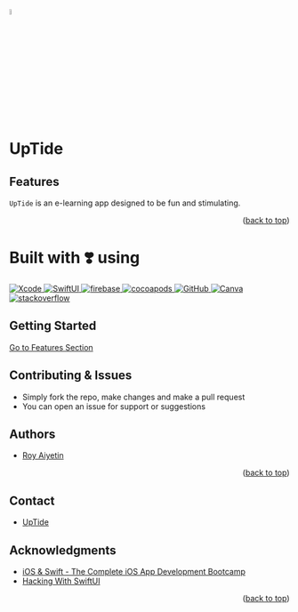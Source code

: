 <img src="https://user-images.githubusercontent.com/95645767/166117225-cc1bc2d4-0f20-465c-8255-8c12389f4f7b.png" width=5% height=5%>

# UpTide
## Features
`UpTide` is an e-learning app designed to be fun and stimulating. 

<p align="right">(<a href="#top">back to top</a>)</p>


# Built with :heavy_heart_exclamation: using
<a href="https://developer.apple.com/xcode/" target="_blank"> <img src="https://img.shields.io/badge/Xcode-1882e8?style=for-the-badge&logo=Xcode&logoColor=white" alt="Xcode"/> </a> 
<a href="https://developer.apple.com/xcode/swiftui/" target="_blank"> <img src="https://img.shields.io/badge/SwiftUI-006cbc?style=for-the-badge&logo=Swift&logoColor=white" alt="SwiftUI"/> </a> 
<a href="https://firebase.google.com/" target="_blank"> <img src="https://img.shields.io/badge/firebase-fecc2f?style=for-the-badge&logo=firebase&logoColor=orange" alt="firebase"/> </a> 
<a href="https://cocoapods.org" target="_blank"> <img src="https://img.shields.io/badge/cocoapods-fa2b01?style=for-the-badge&logo=cocoapods&logoColor=white" alt="cocoapods"/> </a>
<a href="https://github.com/" target="_blank"> <img src="https://img.shields.io/badge/GitHub-100000?style=for-the-badge&logo=github&logoColor=white" alt="GitHub"/> 
<a href="https://www.canva.com/features/free-icons/" target="_blank"> <img src="https://img.shields.io/badge/Canva-5d4de3?&style=for-the-badge&logo=Canva&logoColor=white " alt="Canva"/> </a>
<a href="https://stackoverflow.com" target="_blank"> <img src="https://img.shields.io/badge/stackoverflow-f58023?style=for-the-badge&logo=stackoverflow&logoColor=white" alt="stackoverflow"/> </a>


## Getting Started
[Go to Features Section](#-features)


## Contributing & Issues
- Simply fork the repo, make changes and make a pull request
- You can open an issue for support or suggestions


## Authors
- [Roy Aiyetin](https://github.com/RoyNkem)

<p align="right">(<a href="#top">back to top</a>)</p>

## Contact
- [UpTide]()


## Acknowledgments
- [iOS & Swift - The Complete iOS App Development Bootcamp](https://www.udemy.com/course/ios-13-app-development-bootcamp/)
- [Hacking With SwiftUI](https://www.hackingwithswift.com/100/swiftui)

<p align="right">(<a href="#top">back to top</a>)</p>


